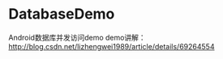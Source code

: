 # DatabaseDemo
Android数据库并发访问demo
demo讲解：http://blog.csdn.net/lizhengwei1989/article/details/69264554
